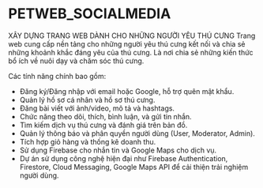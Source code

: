 # PETWEB_SOCIALMEDIA

XÂY DỰNG TRANG WEB DÀNH CHO NHỮNG NGƯỜI YÊU THÚ CƯNG
Trang web cung cấp nền tảng cho những người yêu thú cưng kết nối và chia sẻ những khoảnh khắc đáng yêu của thú cưng. Là nơi chia 
sẻ những kiến thức bổ ích về nuôi dạy và chăm sóc thú cưng.

Các tính năng chính bao gồm:
- Đăng ký/Đăng nhập với email hoặc Google, hỗ trợ quên mật khẩu.
- Quản lý hồ sơ cá nhân và hồ sơ thú cưng.
- Đăng bài viết với ảnh/video, mô tả và hashtags.
- Chức năng theo dõi, thích, bình luận, và gửi tin nhắn.
- Tìm kiếm dịch vụ thú cưng và đánh giá trên bản đồ.
- Quản lý thông báo và phân quyền người dùng (User, Moderator, Admin).
- Tích hợp giỏ hàng và thống kê doanh thu.
- Sử dụng Firebase cho nhắn tin và Google Maps cho dịch vụ.
- Dự án sử dụng công nghệ hiện đại như Firebase Authentication, Firestore, Cloud Messaging, Google Maps API để cải thiện trải nghiệm người dùng.
